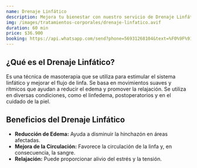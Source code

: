```yaml
---
name: Drenaje Linfático
description: Mejora tu bienestar con nuestro servicio de Drenaje Linfático. Este tratamiento profesional ayuda a reducir la retención de líquidos, alivia la hinchazón y estimula la circulación, promoviendo una sensación de ligereza y revitalización.
img: /images/tratamientos-corporales/drenaje-linfatico.avif
duration: 60 min
price: $36.900
booking: https://api.whatsapp.com/send?phone=56931268104&text=%F0%9F%91%8B%F0%9F%8F%BB%20%C2%A1Hola!%20Quisiera%20agendar%20una%20hora%20para%20el%20drenaje%20linf%C3%A1tico.
---
```


## ¿Qué es el Drenaje Linfático?

Es una técnica de masoterapia que se utiliza para estimular el sistema linfático y mejorar el flujo de linfa. Se basa en movimientos suaves y rítmicos que ayudan a reducir el edema y promover la relajación. Se utiliza en diversas condiciones, como el linfedema, postoperatorios y en el cuidado de la piel.

## Beneficios del Drenaje Linfático

- **Reducción de Edema:** Ayuda a disminuir la hinchazón en áreas afectadas.
- **Mejora de la Circulación:** Favorece la circulación de la linfa y, en consecuencia, la sangre.
- **Relajación:** Puede proporcionar alivio del estrés y la tensión.
